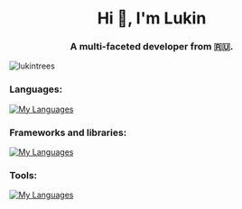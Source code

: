 <h1 align="center">Hi 👋, I'm Lukin</h1>
<h3 align="center">A multi-faceted developer from 🇷🇺.</h3>

<p align="left"> <img src="https://komarev.com/ghpvc/?username=lukintrees&label=Profile%20views&color=0e75b6&style=flat" alt="lukintrees" /> </p>

<h3 align="left">Languages:</h3>

[![My Languages](https://skillicons.dev/icons?i=,js,css)](https://skillicons.dev)

<h3 align="left">Frameworks and libraries:</h3>

[![My Languages](https://skillicons.dev/icons?i=django,discordjs,express,fastapi,flask,nextjs,react,spring,sequelize,vue)](https://skillicons.dev)

<h3 align="left">Tools:</h3>

[![My Languages](https://skillicons.dev/icons?i=docker,git,github,grafana,nginx,npm,pnpm,yarn)](https://skillicons.dev)